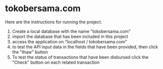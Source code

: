 # tokobersama.com
Here are the instructions for running the project.
1. Create a local database with the name "tokobersama.com"
2. import the database that has been included in this project
3. access the application on "localhost / tokobersama.com"
4. to test the API input data in the fields that have been provided, then click the "thaw" button
5. To test the status of transactions that have been disbursed click the "Check" button on each related transaction
